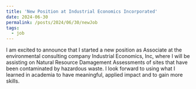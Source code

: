 ```yaml
---
title: 'New Position at Industrial Economics Incorporated'
date: 2024-06-30
permalink: /posts/2024/06/30/newJob
tags:
  - job
---
```


I am excited to announce that I started a new position as Associate at the environmental consulting company Industrial Economics, Inc, 
where I will be assisting on Natural Resource Damagement Assessments of sites that have been contaminated by hazardous waste. I look 
forward to using what I learned in academia to have meaningful, applied impact and to gain more skills.
